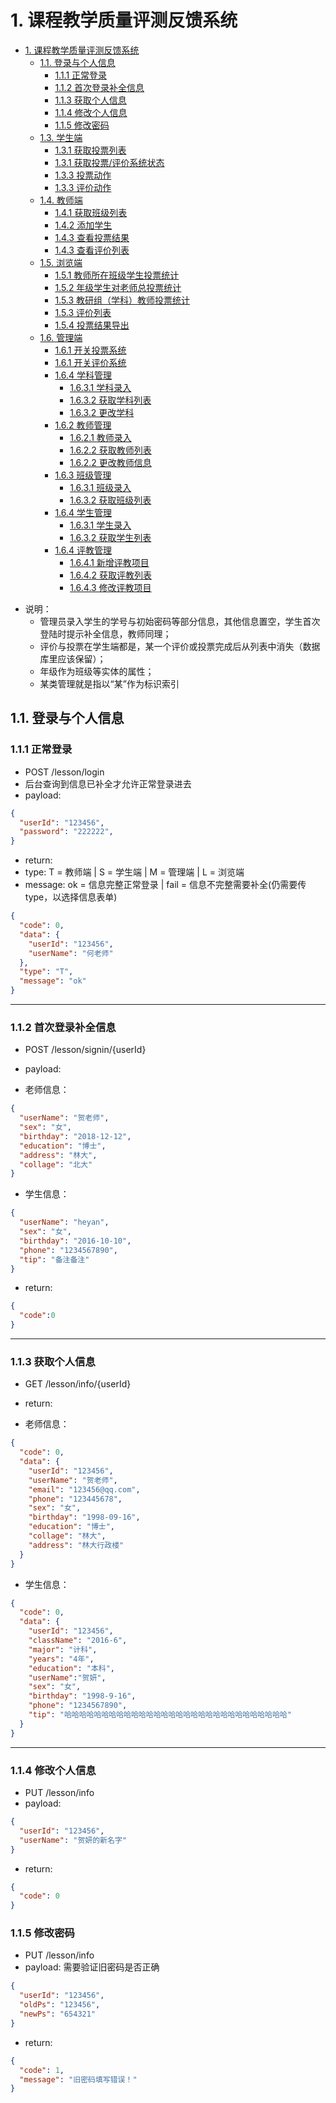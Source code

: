 ﻿# 1. 课程教学质量评测反馈系统

<!-- TOC -->

- [1. 课程教学质量评测反馈系统](#1-课程教学质量评测反馈系统)
  - [1.1. 登录与个人信息](#11-登录与个人信息)
    - [1.1.1 正常登录](#111-正常登录)
    - [1.1.2 首次登录补全信息](#112-首次登录补全信息)
    - [1.1.3 获取个人信息](#113-获取个人信息)
    - [1.1.4 修改个人信息](#114-修改个人信息)
    - [1.1.5 修改密码](#115-修改密码)
  - [1.3. 学生端](#13-学生端)
    - [1.3.1 获取投票列表](#131-获取投票/评价列表)
    - [1.3.1 获取投票/评价系统状态](#131-获取投票/评价系统状态)
    - [1.3.3 投票动作](#133-投票动作)
    - [1.3.3 评价动作](#133-评价动作)
  - [1.4. 教师端](#14-教师端)
    - [1.4.1 获取班级列表](#141-获取班级列表)
    - [1.4.2 添加学生](#142-添加学生)
    - [1.4.3 查看投票结果](#143-查看投票结果)
    - [1.4.3 查看评价列表](#143-查看评价列表)
  - [1.5. 浏览端](#15-浏览端)
    - [1.5.1 教师所在班级学生投票统计](#151-教师所在班级学生投票统计)
    - [1.5.2 年级学生对老师总投票统计](#152-年级学生对老师总投票统计)
    - [1.5.3 教研组（学科）教师投票统计](#153-教研组（学科）教师投票统计)
    - [1.5.3 评价列表](#153-评价列表)
    - [1.5.4 投票结果导出](#154-投票结果导出)
  - [1.6. 管理端](#16-管理端)
    - [1.6.1 开关投票系统](#161-开关投票系统)
    - [1.6.1 开关评价系统](#161-开关评价系统)
    - [1.6.4 学科管理](#164-学科管理)
      - [1.6.3.1 学科录入](#1631-学科录入)
      - [1.6.3.2 获取学科列表](#1632-获取学科列表)
      - [1.6.3.2 更改学科](#1632-更改学科)
    - [1.6.2 教师管理](#162-教师管理)
      - [1.6.2.1 教师录入](#1621-教师录入)
      - [1.6.2.2 获取教师列表](#1622-获取教师列表)
      - [1.6.2.2 更改教师信息](#1622-更改教师信息)
    - [1.6.3 班级管理](#163-班级管理)
      - [1.6.3.1 班级录入](#1631-班级录入)
      - [1.6.3.2 获取班级列表](#1632-获取班级列表)
    - [1.6.4 学生管理](#164-学生管理)
      - [1.6.3.1 学生录入](#1631-学生录入)
      - [1.6.3.2 获取学生列表](#1632-获取学生列表)
    - [1.6.4 评教管理](#164-评教管理)
      - [1.6.4.1 新增评教项目](#1641-新增评教项目)
      - [1.6.4.2 获取评教列表](#1642-获取评教列表)
      - [1.6.4.3 修改评教项目](#1643-修改评教项目)

<!-- /TOC -->

- 说明：
  - 管理员录入学生的学号与初始密码等部分信息，其他信息置空，学生首次登陆时提示补全信息，教师同理；
  - 评价与投票在学生端都是，某一个评价或投票完成后从列表中消失（数据库里应该保留）；
  - 年级作为班级等实体的属性；
  - 某类管理就是指以“某”作为标识索引

## 1.1. 登录与个人信息

### 1.1.1 正常登录

- POST /lesson/login
- 后台查询到信息已补全才允许正常登录进去
- payload:

```json
{
  "userId": "123456",
  "password": "222222",
}
```

- return:
- type: T = 教师端 | S = 学生端 | M = 管理端 | L = 浏览端
- message: ok = 信息完整正常登录 | fail = 信息不完整需要补全(仍需要传type，以选择信息表单)

```json
{
  "code": 0,
  "data": {
    "userId": "123456",
    "userName": "何老师"
  },
  "type": "T",
  "message": "ok"
}
```

---

### 1.1.2 首次登录补全信息

- POST /lesson/signin/{userId}
- payload:

- 老师信息：

```json
{
  "userName": "贺老师",
  "sex": "女",
  "birthday": "2018-12-12",
  "education": "博士",
  "address": "林大",
  "collage": "北大"
}
```

- 学生信息：
  
```json
{
  "userName": "heyan",
  "sex": "女",
  "birthday": "2016-10-10",
  "phone": "1234567890",
  "tip": "备注备注"
}
```

- return:
  
```json
{
  "code":0
}
```

---

### 1.1.3 获取个人信息

- GET /lesson/info/{userId}
- return:
  
- 老师信息：
  
```json
{
  "code": 0,
  "data": {
    "userId": "123456",
    "userName": "贺老师",
    "email": "123456@qq.com",
    "phone": "123445678",
    "sex": "女",
    "birthday": "1998-09-16",
    "education": "博士",
    "collage": "林大",
    "address": "林大行政楼"
  }
}
```

- 学生信息：
  
```json
{
  "code": 0,
  "data": {
    "userId": "123456",
    "className": "2016-6",
    "major": "计科",
    "years": "4年",
    "education": "本科",
    "userName":"贺妍",
    "sex": "女",
    "birthday": "1998-9-16",
    "phone": "1234567890",
    "tip": "哈哈哈哈哈哈哈哈哈哈哈哈哈哈哈哈哈哈哈哈哈哈哈哈哈哈哈哈哈哈"
  }
}
```

---

### 1.1.4 修改个人信息

- PUT /lesson/info
- payload:

```json
{
  "userId": "123456",
  "userName": "贺妍的新名字"
}
```

- return:

```json
{
  "code": 0
}
```

### 1.1.5 修改密码

- PUT /lesson/info
- payload:  需要验证旧密码是否正确

```json
{
  "userId": "123456",
  "oldPs": "123456",
  "newPs": "654321"
}
```

- return:

```json
{
  "code": 1,
  "message": "旧密码填写错误！"
}
```